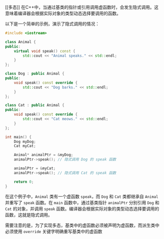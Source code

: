 [[多态]]
在C++中，当通过基类的指针或引用调用虚函数时，会发生隐式调用。这意味着编译器会根据实际对象的类型动态选择要调用的函数。

以下是一个简单的示例，演示了隐式调用的情况：

```cpp
#include <iostream>

class Animal {
public:
    virtual void speak() const {
        std::cout << "Animal speaks." << std::endl;
    }
};

class Dog : public Animal {
public:
    void speak() const override {
        std::cout << "Dog barks." << std::endl;
    }
};

class Cat : public Animal {
public:
    void speak() const override {
        std::cout << "Cat meows." << std::endl;
    }
};

int main() {
    Dog myDog;
    Cat myCat;

    Animal* animalPtr = &myDog;
    animalPtr->speak(); // 隐式调用 Dog 的 speak 函数

    animalPtr = &myCat;
    animalPtr->speak(); // 隐式调用 Cat 的 speak 函数

    return 0;
}
```

在这个例子中，`Animal` 类有一个虚函数 `speak`，而 `Dog` 和 `Cat` 类都继承自 `Animal` 并重写了 `speak` 函数。在 `main` 函数中，通过基类指针 `animalPtr` 分别引用 `Dog` 和 `Cat` 的对象，并调用 `speak` 函数。编译器会根据实际对象的类型动态选择要调用的函数，这就是隐式调用。

需要注意的是，为了实现多态，基类中的虚函数必须被声明为虚函数，而派生类中必须使用 `override` 关键字明确重写基类中的虚函数

